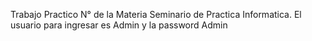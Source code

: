 Trabajo Practico N° de la Materia Seminario de Practica Informatica. 
El usuario para ingresar es Admin y la password Admin
